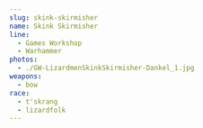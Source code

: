 ```yaml
---
slug: skink-skirmisher
name: Skink Skirmisher
line:
  - Games Workshop
  - Warhammer
photos:
  - ./GW-LizardmenSkinkSkirmisher-Dankel_1.jpg
weapons:
  - bow
race:
  - t'skrang
  - lizardfolk
---
```

